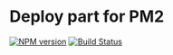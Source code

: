 
# Deploy part for PM2

[![NPM version](https://badge.fury.io/js/pm2-deploy.png)](http://badge.fury.io/js/pm2)
[![Build Status](https://api.travis-ci.org/Unitech/pm2-deploy.png?branch=master)](https://travis-ci.org/Unitech/PM2)
